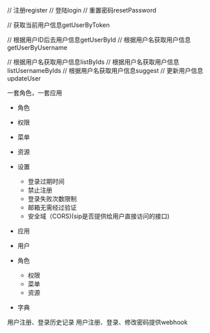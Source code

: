 
// 注册register
// 登陆login
// 重置密码resetPassword

// 获取当前用户信息getUserByToken


// 根据用户ID后去用户信息getUserById
// 根据用户名获取用户信息getUserByUsername


// 根据用户名获取用户信息listByIds
// 根据用户名获取用户信息listUsernameByIds
// 根据用户名获取用户信息suggest
// 更新用户信息updateUser


一套角色，一套应用
- 角色
 - 权限
 - 菜单
 - 资源
 



- 设置
	- 登录过期时间
	- 禁止注册
	- 登录失败次数限制
	- 邮箱无需经过验证
	- 安全域（CORS)(sip是否提供给用户直接访问的接口)

- 应用
- 用户

- 角色
	- 权限
	- 菜单
	- 资源

- 字典


用户注册、登录历史记录
用户注册、登录、修改密码提供webhook
